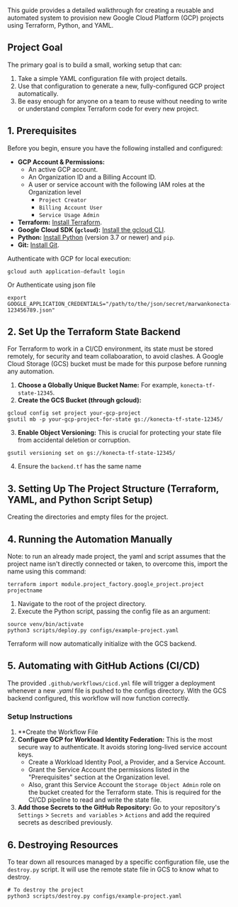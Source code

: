 This guide provides a detailed walkthrough for creating a reusable and automated system to provision new Google Cloud Platform (GCP) projects using Terraform, Python, and YAML.

## Project Goal

The primary goal is to build a small, working setup that can:

1. Take a simple YAML configuration file with project details.
2. Use that configuration to generate a new, fully-configured GCP project automatically.
3. Be easy enough for anyone on a team to reuse without needing to write or understand complex Terraform code for every new project.
## 1. Prerequisites

Before you begin, ensure you have the following installed and configured:

- **GCP Account & Permissions:**
    - An active GCP account.
    - An Organization ID and a Billing Account ID.
    - A user or service account with the following IAM roles at the Organization level
        - `Project Creator`
        - `Billing Account User`
        - `Service Usage Admin`
- **Terraform:** [Install Terraform](https://learn.hashicorp.com/tutorials/terraform/install-cli "null").
- **Google Cloud SDK (`gcloud`):** [Install the gcloud CLI](https://cloud.google.com/sdk/docs/install "null").
- **Python:** [Install Python](https://www.python.org/downloads/ "null") (version 3.7 or newer) and `pip`.
- **Git:** [Install Git](https://git-scm.com/book/en/v2/Getting-Started-Installing-Git "null").

Authenticate with GCP for local execution:

```
gcloud auth application-default login
```

Or Authenticate using json file

```
export GOOGLE_APPLICATION_CREDENTIALS="/path/to/the/json/secret/marwankonecta-123456789.json"
```

## 2. Set Up the Terraform State Backend

For Terraform to work in a CI/CD environment, its state must be stored remotely, for security and team collaboaration, to avoid clashes. A Google Cloud Storage (GCS) bucket must be made for this purpose before running any automation.

1. **Choose a Globally Unique Bucket Name:** For example, `konecta-tf-state-12345`.
2. **Create the GCS Bucket (through gcloud):**
```
gcloud config set project your-gcp-project
gsutil mb -p your-gcp-project-for-state gs://konecta-tf-state-12345/
```

3. **Enable Object Versioning:** This is crucial for protecting your state file from accidental deletion or corruption.
```
gsutil versioning set on gs://konecta-tf-state-12345/
```

4. Ensure the `backend.tf` has the same name
## 3. Setting Up The Project Structure (Terraform, YAML, and Python Script Setup)

Creating the directories and empty files for the project.

## 4. Running the Automation Manually
Note: to run an already made project, the yaml and script assumes that the project name isn't directly connected or taken, to overcome this, import the name using this command:
```
terraform import module.project_factory.google_project.project projectname
```
1. Navigate to the root of the project directory.
2. Execute the Python script, passing the config file as an argument:

```
source venv/bin/activate
python3 scripts/deploy.py configs/example-project.yaml
```

Terraform will now automatically initialize with the GCS backend.

## 5. Automating with GitHub Actions (CI/CD)

The provided `.github/workflows/cicd.yml` file will trigger a deployment whenever a new *.yaml* file is pushed to the configs directory. With the GCS backend configured, this workflow will now function correctly.
### Setup Instructions

1. **Create the Workflow File
2. **Configure GCP for Workload Identity Federation:** This is the most secure way to authenticate. It avoids storing long-lived service account keys.
    - Create a Workload Identity Pool, a Provider, and a Service Account.
    - Grant the Service Account the permissions listed in the "Prerequisites" section at the Organization level.
    - Also, grant this Service Account the `Storage Object Admin` role on the bucket created for the Terraform state. This is required for the CI/CD pipeline to read and write the state file.
3. **Add those Secrets to the GitHub Repository:** Go to your repository's `Settings` > `Secrets and variables` > `Actions` and add the required secrets as described previously.

## 6. Destroying Resources

To tear down all resources managed by a specific configuration file, use the `destroy.py` script. It will use the remote state file in GCS to know what to destroy.

```
# To destroy the project
python3 scripts/destroy.py configs/example-project.yaml
```